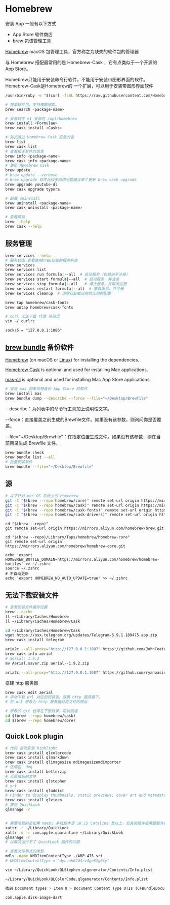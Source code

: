 # Homebrew

安装 App 一般有以下方式

- App Store 软件商店
- brew  包该管理工具

[Homebrew](https://brew.sh/) macOS 包管理工具，官方称之为缺失的软件包的管理器

与 Homebrew 搭配最常用的是 Homebrew-Cask ，它有点类似于一个开源的 App Store。

Homebrew只能用于安装命令行软件，不能用于安装带图形界面的软件。Homebrew-Cask是Homebrew的 一个扩展，可以用于安装带图形界面软件

```sh
/usr/bin/ruby -e "$(curl -fsSL https://raw.githubusercontent.com/Homebrew/install/master/install)"
```

```sh
# 搜索软件包，支持模糊搜索。  
brew search <package-name>

# 安装软件 m1 安装在 /opt/homebrew
brew install <Formulae>
brew cask install <Casks>

# 列出通过 Homebrew Cask 安装的包
brew list
brew cask list
# 查看相关软件的信息
brew info <package-name>
brew cask info <package-name>
# 更新 Homebrew Cask
brew update
# brew update --verbose
# brew upgrade 软件比较多网络问题建议单个更新 brew cask upgrade
brew upgrade youtube-dl
brew cask upgrade typora

# 卸载 uninstall
brew uninstall <package-name>
brew cask uninstall <package-name>

# 查看帮助
brew --help
brew cask --help

```

## 服务管理

```sh
brew services --help
# 服务状态 查看使用brew安装的服务列表
brew services
brew services list
brew services run formula|--all  # 启动服务（仅启动不注册）
brew services start formula|--all  # 启动服务，并注册
brew services stop formula|--all   # 停止服务，并取消注册
brew services restart formula|--all  # 重启服务，并注册
brew services cleanup  # 清除已卸载应用的无用的配置
```

```sh
brew tap homebrew/cask-fonts
brew untap homebrew/cask-fonts
```

```sh
# curl 无法下载 代理 待测试
vim ~/.curlrc
```

```properties
socks5 = "127.0.0.1:1086"
```

## [brew bundle](https://github.com/Homebrew/homebrew-bundle) 备份软件

[Homebrew](https://github.com/Homebrew/brew) (on macOS or [Linux](https://docs.brew.sh/Homebrew-on-Linux)) for installing the dependencies.

[Homebrew Cask](https://github.com/Homebrew/homebrew-cask) is optional and used for installing Mac applications.

[mas-cli](https://github.com/argon/mas) is optional and used for installing Mac App Store applications.

```sh
# 安装 mas 如果你想备份 App Store 的软件
brew install mas
brew bundle dump --describe --force --file="~/Desktop/Brewfile"
```

--describe：为列表中的命令行工具加上说明性文字。

--force：直接覆盖之前生成的Brewfile文件。如果没有该参数，则询问你是否覆盖。

--file="~/Desktop/Brewfile"：在指定位置生成文件。如果没有该参数，则在当前目录生成 Brewfile 文件。

```sh
brew bundle check
brew bundle list --all
# 批量安装软件
brew bundle --file="~/Desktop/Brewfile"
```

## 源

```sh
# 以下针对 mac OS 系统上的 Homebrew
git -C "$(brew --repo homebrew/core)" remote set-url origin https://mirrors.tuna.tsinghua.edu.cn/git/homebrew/homebrew-core.git
git -C "$(brew --repo homebrew/cask)" remote set-url origin https://mirrors.tuna.tsinghua.edu.cn/git/homebrew/homebrew-cask.git
git -C "$(brew --repo homebrew/cask-fonts)" remote set-url origin https://mirrors.tuna.tsinghua.edu.cn/git/homebrew/homebrew-cask-fonts.git
git -C "$(brew --repo homebrew/cask-drivers)" remote set-url origin https://mirrors.tuna.tsinghua.edu.cn/git/homebrew/homebrew-cask-drivers.git
```

```shell
cd "$(brew --repo)" 
git remote set-url origin https://mirrors.aliyun.com/homebrew/brew.git 

cd "$(brew --repo)/Library/Taps/homebrew/homebrew-core" 
git remote set-url origin https://mirrors.aliyun.com/homebrew/homebrew-core.git 

echo 'export HOMEBREW_BOTTLE_DOMAIN=https://mirrors.aliyun.com/homebrew/homebrew-bottles' >> ~/.zshrc
source ~/.zshrc
# 不自动更新
echo 'export HOMEBREW_NO_AUTO_UPDATE=true' >> ~/.zshrc
```

## 无法下载安装文件

```sh
# 查看安装文件缓存位置
brew --cache
ll ~/Library/Caches/Homebrew
ll ~/Library/Caches/Homebrew/Cask

cd ~/Library/Caches/Homebrew/Cask
wget https://osx.telegram.org/updates/Telegram-5.9.1.189475.app.zip
brew cask install telegram

aria2c --all-proxy="http://127.0.0.1:1087" https://github.com/JohnCoates/Aerial/releases/download/v1.9.2/Aerial.saver.zip
brew cask info aerial
# aerial: 1.9.2
mv Aerial.saver.zip aerial--1.9.2.zip

aria2c --all-proxy="http://127.0.0.1:1087" https://github.com/ryanoasis/nerd-fonts/releases/download/v2.1.0/Hack.zip
```

搭建 http 服务器

```sh
brew cask edit aerial
# 手动下载 url 对应的安装包，放置 http 服务器下。
# 将 url 修改为 http 服务器对应文件的网址

# 修改的 git 仓库在下面目录，可以回退
cd $(brew --repo homebrew/cask)
cd $(brew --repo homebrew/core)
```

## Quick Look plugin

```sh
# 代码 自动安装 highlight
brew cask install qlcolorcode
brew cask install qlmarkdown
brew cask install qlimagesize mdimagesizemdimporter
# 压缩包  dmg
brew cask install betterzip
# 无后缀名的文件
brew cask install qlstephen
# srt
brew cask install qladdict
# Finder to display thumbnails, static previews, cover art and metadata for most types of video files.
brew cask install qlvideo
# 重启 QuickLook
qlmanage -r


# 需要注意的是如果 macOS 系统版本是 10.15 Catalina 及以上，安装完插件后需要额外执行一下
xattr -r ~/Library/QuickLook
xattr -d -r com.apple.quarantine ~/Library/QuickLook
qlmanage -r
# 以解决运行不了 QuickLook 插件的问题

# 查看文件格式的类型
mdls -name kMDItemContentType ./ABP-475.srt
# kMDItemContentType = "dyn.ah62d4rv4ge81g6xy"

vim ~/Library/QuickLook/QLStephen.qlgenerator/Contents/Info.plist

~/Library/QuickLook/QLColorCode.qlgenerator/Contents/Info.plist

找到 Document types > Item 0 > Document Content Type UTIs (CFBundleDocumentTypes > Item 0 > LSItemContentTypes

com.apple.disk-image-dart
```

